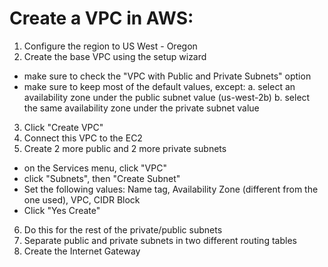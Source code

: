 # Create a VPC in AWS:

1. Configure the region to US West - Oregon
2. Create the base VPC using the setup wizard
- make sure to check the "VPC with Public and Private Subnets" option
- make sure to keep most of the default values, except:
  a. select an availability zone under the public subnet value (us-west-2b)
  b. select the same availability zone under the private subnet value
3. Click "Create VPC"
4. Connect this VPC to the EC2
5. Create 2 more public and 2 more private subnets
- on the Services menu, click "VPC"
- click "Subnets", then "Create Subnet"
- Set the following values: Name tag, Availability Zone (different from the one used), VPC, CIDR Block
- Click "Yes Create"
6. Do this for the rest of the private/public subnets
7. Separate public and private subnets in two different routing tables
8. Create the Internet Gateway
